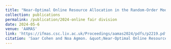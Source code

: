 ```yaml
---
title: "Near-Optimal Online Resource Allocation in the Random-Order Model (Extended Abstract)"
collection: publications
permalink: /publication/2024-online fair division
date: 2024-05-6
venue: 'AAMAS'
link: 'https://ifmas.csc.liv.ac.uk/Proceedings/aamas2024/pdfs/p2219.pdf'
citation: 'Saar Cohen and Noa Agmon. &quot;Near-Optimal Online Resource Allocation in the Random-Order Model (Extended Abstract).&quot; <i>In AAMAS 2024: Proceedings of the 23rd International Conference on Autonomous Agents and Multiagent Systems</i>, 2024.'
---
```

